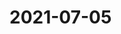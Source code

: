 # 2021-07-05

<video-container>
  <source src="http://wangleant.com/turtle-source/VID_20210705_110151.mp4"/>
</video-container>
<video-container>
  <source src="http://wangleant.com/turtle-source/VID_20210705_150540.mp4"/>
</video-container>
<video-container>
  <source src="http://wangleant.com/turtle-source/VID_20210705_225958.mp4"/>
</video-container>